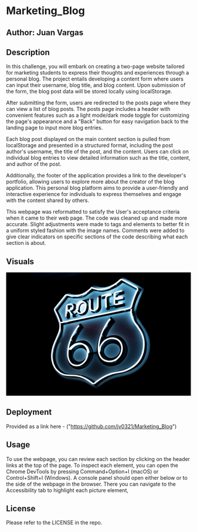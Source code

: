 
# Marketing_Blog
 
## Author: Juan Vargas 


## Description
In this challenge, you will embark on creating a two-page website tailored for marketing students to express their thoughts and experiences through a personal blog. The project entails developing a content form where users can input their username, blog title, and blog content. Upon submission of the form, the blog post data will be stored locally using localStorage.

After submitting the form, users are redirected to the posts page where they can view a list of blog posts. The posts page includes a header with convenient features such as a light mode/dark mode toggle for customizing the page's appearance and a "Back" button for easy navigation back to the landing page to input more blog entries.

Each blog post displayed on the main content section is pulled from localStorage and presented in a structured format, including the post author's username, the title of the post, and the content. Users can click on individual blog entries to view detailed information such as the title, content, and author of the post.

Additionally, the footer of the application provides a link to the developer's portfolio, allowing users to explore more about the creator of the blog application. This personal blog platform aims to provide a user-friendly and interactive experience for individuals to express themselves and engage with the content shared by others.

This webpage was reformatted to satisfy the User's acceptance criteria when it came to their web page. The code was cleaned up and made more accurate. Slight adjustments were made to tags and elements to better fit in a uniform styled fashion with the image names. Comments were added to give clear indicators on specific sections of the code describing what each section is about. 

## Visuals

<img src="./assets/pexels-daniel-nettesheim-1162361.jpg" >

## Deployment

Provided as a link here - ("https://github.com/jv0321/Marketing_Blog")

## Usage

To use the webpage, you can review each section by clicking on the header links at the top of the page. To inspect each element, you can open the Chrome DevTools by pressing Command+Option+I (macOS) or Control+Shift+I (Windows). A console panel should open either below or to the side of the webpage in the browser. There you can navigate to the Accessibility tab to highlight each picture element,


## License

Please refer to the LICENSE in the repo.





